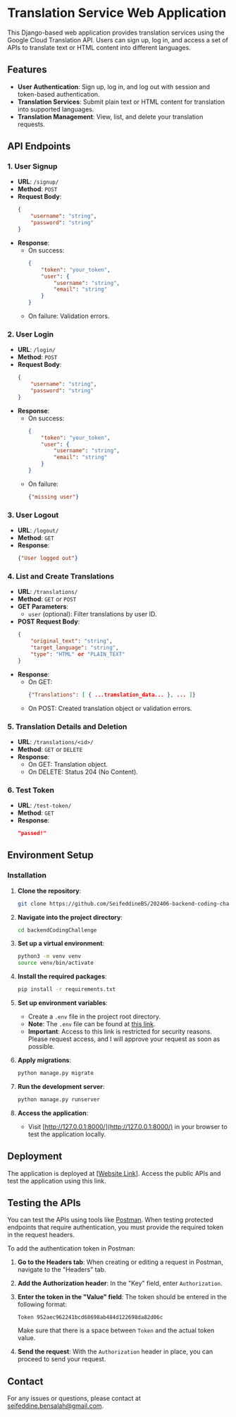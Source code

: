 # Translation Service Web Application

This Django-based web application provides translation services using the Google Cloud Translation API. Users can sign up, log in, and access a set of APIs to translate text or HTML content into different languages.

## Features

- **User Authentication**: Sign up, log in, and log out with session and token-based authentication.
- **Translation Services**: Submit plain text or HTML content for translation into supported languages.
- **Translation Management**: View, list, and delete your translation requests.

## API Endpoints

### 1. User Signup

- **URL**: `/signup/`
- **Method**: `POST`
- **Request Body**:
  ```json
  {
      "username": "string",
      "password": "string"
  }
  ```
- **Response**:
  - On success: 
    ```json
    { 
        "token": "your_token", 
        "user": { 
            "username": "string", 
            "email": "string" 
        } 
    }
    ```
  - On failure: Validation errors.

### 2. User Login

- **URL**: `/login/`
- **Method**: `POST`
- **Request Body**:
  ```json
  {
      "username": "string",
      "password": "string"
  }
  ```
- **Response**:
  - On success: 
    ```json
    { 
        "token": "your_token", 
        "user": { 
            "username": "string", 
            "email": "string" 
        } 
    }
    ```
  - On failure: 
    ```json
    {"missing user"}
    ```

### 3. User Logout

- **URL**: `/logout/`
- **Method**: `GET`
- **Response**:
  ```json
  {"User logged out"}
  ```

### 4. List and Create Translations

- **URL**: `/translations/`
- **Method**: `GET` or `POST`
- **GET Parameters**: 
  - `user` (optional): Filter translations by user ID.
- **POST Request Body**:
  ```json
  {
      "original_text": "string",
      "target_language": "string",
      "type": "HTML" or "PLAIN_TEXT"
  }
  ```
- **Response**:
  - On GET: 
    ```json
    {"Translations": [ { ...translation_data... }, ... ]}
    ```
  - On POST: Created translation object or validation errors.

### 5. Translation Details and Deletion

- **URL**: `/translations/<id>/`
- **Method**: `GET` or `DELETE`
- **Response**:
  - On GET: Translation object.
  - On DELETE: Status 204 (No Content).

### 6. Test Token

- **URL**: `/test-token/`
- **Method**: `GET`
- **Response**: 
  ```json
  "passed!"
  ```

## Environment Setup

### Installation

1. **Clone the repository**:
   ```bash
   git clone https://github.com/SeifeddineBS/202406-backend-coding-challenge.git
   ```

2. **Navigate into the project directory**:
   ```bash
   cd backendCodingChallenge
   ```

3. **Set up a virtual environment**:
   ```bash
   python3 -m venv venv
   source venv/bin/activate
   ```

4. **Install the required packages**:
   ```bash
   pip install -r requirements.txt
   ```

5. **Set up environment variables**:
   - Create a `.env` file in the project root directory.
   - **Note**: The `.env` file can be found at [this link](https://drive.google.com/file/d/14FtzT3nxI4g6JGqINJd6OPZEXDRxIoh9/view?usp=sharing).
   - **Important**: Access to this link is restricted for security reasons. Please request access, and I will approve your request as soon as possible.

6. **Apply migrations**:
   ```bash
   python manage.py migrate
   ```


7. **Run the development server**:
   ```bash
   python manage.py runserver
   ```

8. **Access the application**:
   - Visit [http://127.0.0.1:8000/](http://127.0.0.1:8000/) in your browser to test the application locally.

## Deployment

The application is deployed at [[Website Link](https://backend-coding-challenge.up.railway.app)]. Access the public APIs and test the application using this link.

## Testing the APIs

You can test the APIs using tools like [Postman](https://www.postman.com/). When testing protected endpoints that require authentication, you must provide the required token in the request headers.

To add the authentication token in Postman:

1. **Go to the Headers tab**: When creating or editing a request in Postman, navigate to the "Headers" tab.

2. **Add the Authorization header**: In the "Key" field, enter `Authorization`.

3. **Enter the token in the "Value" field**: The token should be entered in the following format:
   ```
   Token 952aec962241bcd68698ab484d122698da82d06c
   ```
   Make sure that there is a space between `Token` and the actual token value.

4. **Send the request**: With the `Authorization` header in place, you can proceed to send your request.

## Contact

For any issues or questions, please contact at seifeddine.bensalah@gmail.com.